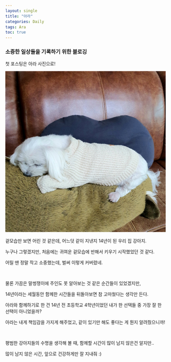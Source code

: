 ```yaml
---
layout: single
title: "아라"
categories: Daily
tags: Ara
toc: true
---
```


### 소중한 일상들을 기록하기 위한 블로깅

첫 포스팅은 아라 사진으로!

![ara](/images/2022-05-08-first-posting/ara.jpeg)

겉모습만 보면 어린 것 같은데, 어느덧 같이 지낸지 14년이 된 우리 집 강아지.

누구나 그렇겠지만, 처음에는 귀여운 겉모습에 반해서 키우기 시작했었던 것 같다.

어릴 땐 정말 작고 소중했는데, 벌써 이렇게 커버렸네.

<br/>


물론 가끔은 말썽쟁이에 주인도 못 알아보는 것 같은 순간들이 있었겠지만,

14년이라는 세월동안 함께한 시간들을 뒤돌아보면 참 고마웠다는 생각만 든다.

아라와 함께하기로 한 건 14년 전 초등학교 4학년이었던 내가 한 선택들 중 가장 잘 한 선택이 아니었을까?

아라는 내게 책임감을 가지게 해주었고, 같이 있기만 해도 좋다는 게 뭔지 알려줬으니까!

<br/>


평범한 강아지들의 수명을 생각해 볼 때, 함께할 시간이 많이 남지 않은건 알지만..

많이 남지 않은 시간, 앞으로 건강하게만 잘 지내줘 :)


